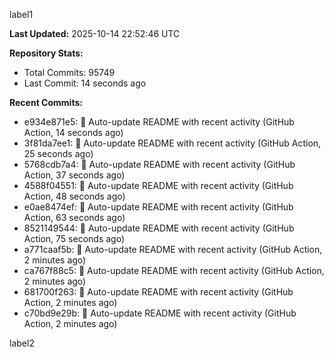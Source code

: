 
label1 
<!-- ACTIVITY_START -->
**Last Updated:** 2025-10-14 22:52:46 UTC

**Repository Stats:**
- Total Commits: 95749
- Last Commit: 14 seconds ago

**Recent Commits:**
- e934e871e5: 🤖 Auto-update README with recent activity (GitHub Action, 14 seconds ago)
- 3f81da7ee1: 🤖 Auto-update README with recent activity (GitHub Action, 25 seconds ago)
- 5768cdb7a4: 🤖 Auto-update README with recent activity (GitHub Action, 37 seconds ago)
- 4588f04551: 🤖 Auto-update README with recent activity (GitHub Action, 48 seconds ago)
- e0ae8474ef: 🤖 Auto-update README with recent activity (GitHub Action, 63 seconds ago)
- 8521149544: 🤖 Auto-update README with recent activity (GitHub Action, 75 seconds ago)
- a771caaf5b: 🤖 Auto-update README with recent activity (GitHub Action, 2 minutes ago)
- ca767f88c5: 🤖 Auto-update README with recent activity (GitHub Action, 2 minutes ago)
- 681700f263: 🤖 Auto-update README with recent activity (GitHub Action, 2 minutes ago)
- c70bd9e29b: 🤖 Auto-update README with recent activity (GitHub Action, 2 minutes ago)
<!-- ACTIVITY_END -->

label2
